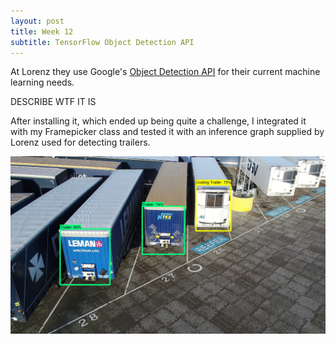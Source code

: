 ```yaml
---
layout: post
title: Week 12
subtitle: TensorFlow Object Detection API
---
```


At Lorenz they use Google's [Object Detection API](https://github.com/tensorflow/models/tree/master/research/object_detection) for their current machine learning needs.

DESCRIBE WTF IT IS

After installing it, which ended up being quite a challenge, I integrated it with my Framepicker class and tested it with an inference graph supplied by Lorenz used for detecting trailers.

![trailers](/img/trailer.jpg)
